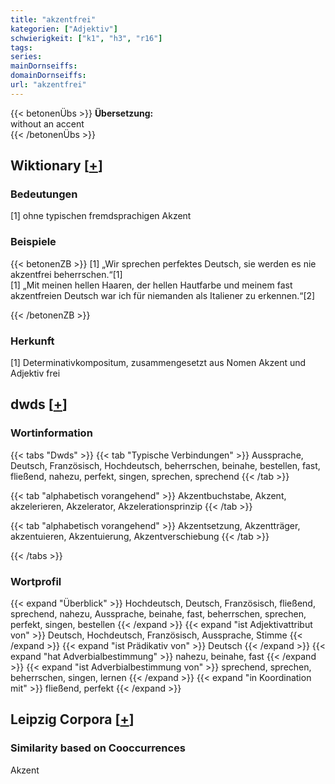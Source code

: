 ```yaml
---
title: "akzentfrei"
kategorien: ["Adjektiv"]
schwierigkeit: ["k1", "h3", "r16"]
tags:
series:
mainDornseiffs:
domainDornseiffs:
url: "akzentfrei"
---
```


{{< betonenÜbs >}}
**Übersetzung:**  
without an accent  
{{< /betonenÜbs >}}

## Wiktionary [[+](https://de.wiktionary.org/wiki/akzentfrei)]

### Bedeutungen
[1] ohne typischen fremdsprachigen Akzent  

### Beispiele
{{< betonenZB >}}
[1] „Wir sprechen perfektes Deutsch, sie werden es nie akzentfrei beherrschen.“[1]  
[1] „Mit meinen hellen Haaren, der hellen Hautfarbe und meinem fast akzentfreien Deutsch war ich für niemanden als Italiener zu erkennen.“[2]  

{{< /betonenZB >}}
### Herkunft
[1] Determinativkompositum, zusammengesetzt aus Nomen Akzent und Adjektiv frei  



## dwds [[+](https://www.dwds.de/wb/akzentfrei)]

### Wortinformation
{{< tabs "Dwds" >}}
{{< tab "Typische Verbindungen" >}}
Aussprache, Deutsch, Französisch, Hochdeutsch, beherrschen, beinahe, bestellen, fast, fließend, nahezu, perfekt, singen, sprechen, sprechend
{{< /tab >}}

{{< tab "alphabetisch vorangehend" >}}
Akzentbuchstabe, Akzent, akzelerieren, Akzelerator, Akzelerationsprinzip
{{< /tab >}}

{{< tab "alphabetisch vorangehend" >}}
Akzentsetzung, Akzentträger, akzentuieren, Akzentuierung, Akzentverschiebung
{{< /tab >}}

{{< /tabs >}}

### Wortprofil
{{< expand "Überblick" >}} Hochdeutsch, Deutsch, Französisch, fließend, sprechend, nahezu, Aussprache, beinahe, fast, beherrschen, sprechen, perfekt, singen, bestellen {{< /expand >}}
{{< expand "ist Adjektivattribut von" >}} Deutsch, Hochdeutsch, Französisch, Aussprache, Stimme {{< /expand >}}
{{< expand "ist Prädikativ von" >}} Deutsch {{< /expand >}}
{{< expand "hat Adverbialbestimmung" >}} nahezu, beinahe, fast {{< /expand >}}
{{< expand "ist Adverbialbestimmung von" >}} sprechend, sprechen, beherrschen, singen, lernen {{< /expand >}}
{{< expand "in Koordination mit" >}} fließend, perfekt {{< /expand >}}

## Leipzig Corpora [[+](https://corpora.uni-leipzig.de/en/res?word=akzentfrei&corpusId=deu_newscrawl-public_2018)]


### Similarity based on Cooccurrences
Akzent

